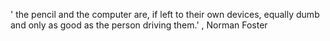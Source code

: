 ' the pencil and the computer are, if left to their own devices, equally dumb and only as good as the person driving them.' , Norman Foster